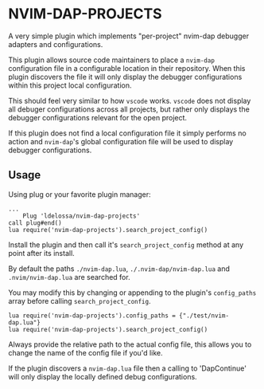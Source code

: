 # NVIM-DAP-PROJECTS

A very simple plugin which implements "per-project" nvim-dap debugger adapters
and configurations. 

This plugin allows source code maintainers to place a `nvim-dap` configuration
file in a configurable location in their repository. When this plugin discovers
the file it will only display the debugger configurations within this project 
local configuration. 

This should feel very similar to how `vscode` works. `vscode` does not display
all debuger configurations across all projects, but rather only displays the 
debugger configurations relevant for the open project. 

If this plugin does not find a local configuration file it simply performs no
action and `nvim-dap`'s global configuration file will be used to display debugger
configurations.

## Usage

Using plug or your favorite plugin manager:
```
...
    Plug 'ldelossa/nvim-dap-projects'
call plug#end()
lua require('nvim-dap-projects').search_project_config()
```

Install the plugin and then call it's `search_project_config` method at any point
after its install. 

By default the paths `./nvim-dap.lua`, `./.nvim-dap/nvim-dap.lua` and `.nvim/nvim-dap.lua` are searched
for.

You may modify this by changing or appending to the plugin's `config_paths` array
before calling `search_project_config`.

```
lua require('nvim-dap-projects').config_paths = {"./test/nvim-dap.lua"}
lua require('nvim-dap-projects').search_project_config()
```
Always provide the relative path to the actual config file, this allows you to
change the name of the config file if you'd like.

If the plugin discovers a `nvim-dap.lua` file then a calling to 'DapContinue' 
will only display the locally defined debug configurations.
